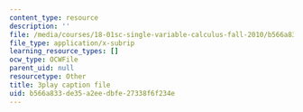 ```yaml
---
content_type: resource
description: ''
file: /media/courses/18-01sc-single-variable-calculus-fall-2010/b566a833de35a2eedbfe27338f6f234e_aeXp1zC6Hls.srt
file_type: application/x-subrip
learning_resource_types: []
ocw_type: OCWFile
parent_uid: null
resourcetype: Other
title: 3play caption file
uid: b566a833-de35-a2ee-dbfe-27338f6f234e
---
```

